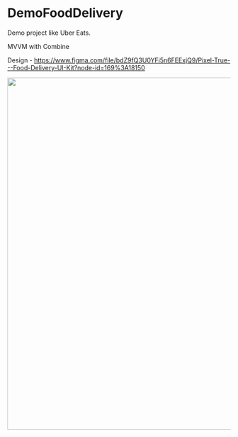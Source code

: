 # DemoFoodDelivery

Demo project like Uber Eats.

MVVM with Combine

Design - https://www.figma.com/file/bdZ9fQ3U0YFi5n6FEExjQ9/Pixel-True---Food-Delivery-UI-Kit?node-id=169%3A18150

<img width="794" src="https://user-images.githubusercontent.com/95777053/153206366-082f96ef-c32b-46ac-a046-3e6923c6694a.png">
